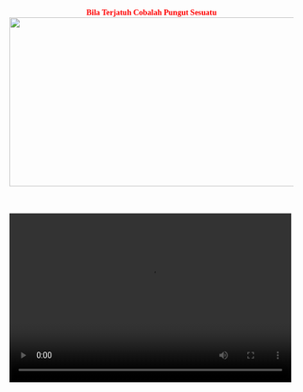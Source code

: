 <!DOCTYPE html>
<html>
<head>
	<meta name="viewport" content="user-scalable=no,initial-scale=1,maximum-scale=1">
	
</head>
<body>
<center>
<font color="red" face=Orbitron> <b> Bila Terjatuh Cobalah Pungut Sesuatu </b></font>
<br>
<img src=https://lh3.googleusercontent.com/-bf_x-yTTHjQ/Ts32HIlpUJI/AAAAAAAAAgQ/WctrlVSdVXI/s800/bluematrix.gif height=300 width=1000>
<br>
<br>
<br>

<audio autoplay="true" hidden="hidden" src="Assalamualai.mp3"></audio>
</center>
</body>
<video width="500" height="300" src="https://www.youtube.com/jQRVOtGYzxc?feature=player_embedded" allowfullscreen></video>

<br>

<br>

<br>
</html>
<!--
**Topengz/Topengz** is a ✨ _special_ ✨ repository because its `README.md` (this file) appears on your GitHub profile.

Here are some ideas to get you started:

- 🔭 I’m currently working on ...
- 🌱 I’m currently learning ...
- 👯 I’m looking to collaborate on ...
- 🤔 I’m looking for help with ...
- 💬 Ask me about ...
- 📫 How to reach me: ...
- 😄 Pronouns: ...
- ⚡ Fun fact: ...
-->
a
